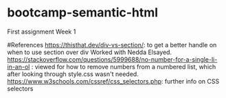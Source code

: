 # bootcamp-semantic-html
First assignment Week 1

#References
https://thisthat.dev/div-vs-section/: to get a better handle on when to use section over div
Worked with Nedda Elsayed. 
https://stackoverflow.com/questions/5999688/no-number-for-a-single-li-in-an-ol : viewed for how to remove numbers from a numbered list, which after looking through style.css wasn't needed. 
https://www.w3schools.com/cssref/css_selectors.php: further info on CSS selectors